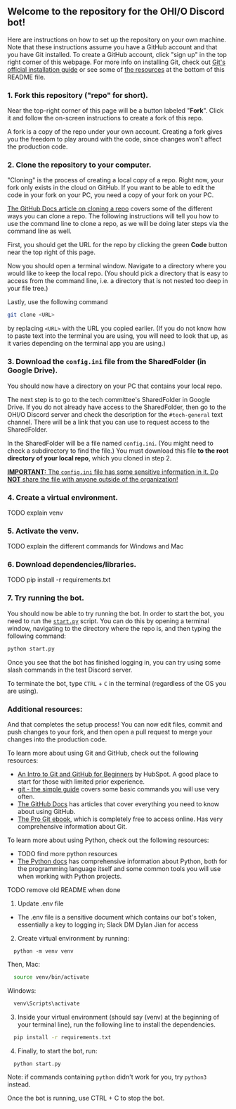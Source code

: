 ## Welcome to the repository for the OHI/O Discord bot!

Here are instructions on how to set up the repository on your own machine. Note that these instructions assume you have a GitHub account and that you have Git installed. To create a GitHub account, click "sign up" in the top right corner of this webpage. For more info on installing Git, check out [Git's official installation guide](https://git-scm.com/book/en/v2/Getting-Started-Installing-Git) or see some of [the resources](#additional-resources) at the bottom of this README file.

### 1. Fork this repository ("repo" for short).

Near the top-right corner of this page will be a button labeled "**Fork**". Click it and follow the on-screen instructions to create a fork of this repo.

A fork is a copy of the repo under your own account. Creating a fork gives you the freedom to play around with the code, since changes won't affect the production code.

### 2. Clone the repository to your computer.

"Cloning" is the process of creating a local copy of a repo. Right now, your fork only exists in the cloud on GitHub. If you want to be able to edit the code in your fork on your PC, you need a copy of your fork on your PC.

[The GitHub Docs article on cloning a repo](https://docs.github.com/en/repositories/creating-and-managing-repositories/cloning-a-repository) covers some of the different ways you can clone a repo. The following instructions will tell you how to use the command line to clone a repo, as we will be doing later steps via the command line as well.

First, you should get the URL for the repo by clicking the green **Code** button near the top right of this page.

Now you should open a terminal window. Navigate to a directory where you would like to keep the local repo. (You should pick a directory that is easy to access from the command line, i.e. a directory that is not nested too deep in your file tree.)

Lastly, use the following command
```bash
git clone <URL>
```
by replacing `<URL>` with the URL you copied earlier. (If you do not know how to paste text into the terminal you are using, you will need to look that up, as it varies depending on the terminal app you are using.)

### 3. Download the `config.ini` file from the SharedFolder (in Google Drive).

You should now have a directory on your PC that contains your local repo.

The next step is to go to the tech committee's SharedFolder in Google Drive. If you do not already have access to the SharedFolder, then go to the OHI/O Discord server and check the description for the `#tech-general` text channel. There will be a link that you can use to request access to the SharedFolder.

In the SharedFolder will be a file named `config.ini`. (You might need to check a subdirectory to find the file.) You must download this file **to the root directory of your local repo**, which you cloned in step 2.

<ins>**IMPORTANT:** The `config.ini` file has some sensitive information in it. Do **NOT** share the file with anyone outside of the organization!</ins>

### 4. Create a virtual environment.

TODO explain venv

### 5. Activate the venv.

TODO explain the different commands for Windows and Mac

### 6. Download dependencies/libraries.

TODO pip install -r requirements.txt

### 7. Try running the bot.

You should now be able to try running the bot.  In order to start the bot, you need to run the [`start.py`](start.py) script. You can do this by opening a terminal window, navigating to the directory where the repo is, and then typing the following command:
```bash
python start.py
```

Once you see that the bot has finished logging in, you can try using some slash commands in the test Discord server.

To terminate the bot, type `CTRL` + `C` in the terminal (regardless of the OS you are using).

### Additional resources:

And that completes the setup process! You can now edit files, commit and push changes to your fork, and then open a pull request to merge your changes into the production code.

To learn more about using Git and GitHub, check out the following resources:

- [An Intro to Git and GitHub for Beginners](https://product.hubspot.com/blog/git-and-github-tutorial-for-beginners) by HubSpot. A good place to start for those with limited prior experience.
- [git - the simple guide](https://rogerdudler.github.io/git-guide/) covers some basic commands you will use very often.
- [The GitHub Docs](https://docs.github.com/en) has articles that cover everything you need to know about using GitHub.
- [The Pro Git ebook](https://git-scm.com/book/en/v2), which is completely free to access online. Has very comprehensive information about Git.

To learn more about using Python, check out the following resources:
- TODO find more python resources
- [The Python docs](https://docs.python.org/3/) has comprehensive information about Python, both for the programming language itself and some common tools you will use when working with Python projects.


TODO remove old README when done

1. Update .env file
  - The .env file is a sensitive document which contains our bot's token, essentially a key to logging in; Slack DM Dylan Jian for access
2. Create virtual environment by running:
```
  python -m venv venv
```
Then, Mac:
```bash
  source venv/bin/activate
```
Windows: 
```bash
  venv\Scripts\activate
```
3. Inside your virtual environment (should say (venv) at the beginning of your terminal line), run the following line to install the dependencies.
```bash
  pip install -r requirements.txt
```
4. Finally, to start the bot, run:
```bash
  python start.py
```
Note: if commands containing ```python``` didn't work for you, try ```python3 ``` instead.

Once the bot is running, use CTRL + C to stop the bot.
